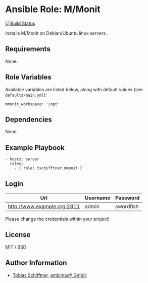 # Ansible Role: M/Monit

[![Build Status](https://travis-ci.org/tschifftner/ansible-role-mmonit.svg)](https://travis-ci.org/tschifftner/ansible-role-mmonit)

Installs M/Monit on Debian/Ubuntu linux servers.

## Requirements

None.

## Role Variables

Available variables are listed below, along with default values (see `defaults/main.yml`):

    mmonit_workspace: '/opt'

## Dependencies

None.

## Example Playbook

    - hosts: server
      roles:
        - { role: tschifftner.mmonit }

## Login

| Url | Username | Password |
|--- |--- |--- |
| http://www.example.org:2811 | admin | swordfish |

Please change the credentials within your project!

## License

MIT / BSD

## Author Information

 - [Tobias Schifftner](https://twitter.com/tschifftner), [ambimax® GmbH](https://www.ambimax.de)